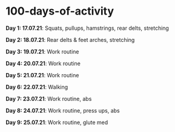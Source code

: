 # 100-days-of-activity

**Day 1: 17.07.21**: Squats, pullups, hamstrings, rear delts, stretching

**Day 2: 18.07.21**: Rear delts & feet arches, stretching

**Day 3: 19.07.21**: Work routine

**Day 4: 20.07.21**: Work routine

**Day 5: 21.07.21**: Work routine

**Day 6: 22.07.21**: Walking

**Day 7: 23.07.21**: Work routine, abs

**Day 8: 24.07.21**: Work routine, press ups, abs

**Day 9: 25.07.21**: Work routine, glute med
